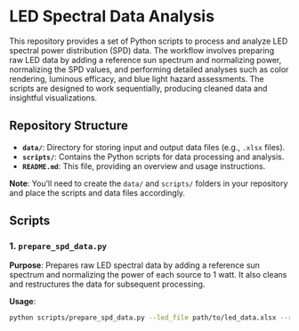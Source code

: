 # LED Spectral Data Analysis

This repository provides a set of Python scripts to process and analyze LED spectral power distribution (SPD) data. The workflow involves preparing raw LED data by adding a reference sun spectrum and normalizing power, normalizing the SPD values, and performing detailed analyses such as color rendering, luminous efficacy, and blue light hazard assessments. The scripts are designed to work sequentially, producing cleaned data and insightful visualizations.

## Repository Structure

- **`data/`**: Directory for storing input and output data files (e.g., `.xlsx` files).
- **`scripts/`**: Contains the Python scripts for data processing and analysis.
- **`README.md`**: This file, providing an overview and usage instructions.

**Note**: You’ll need to create the `data/` and `scripts/` folders in your repository and place the scripts and data files accordingly.

## Scripts

### 1. `prepare_spd_data.py`

**Purpose**: Prepares raw LED spectral data by adding a reference sun spectrum and normalizing the power of each source to 1 watt. It also cleans and restructures the data for subsequent processing.

**Usage**:
```bash
python scripts/prepare_spd_data.py --led_file path/to/led_data.xlsx --reference_file path/to/reference.xlsx --output_file path/to/output.xlsx
